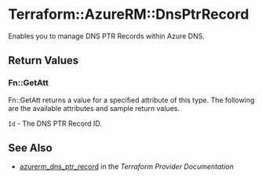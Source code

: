 # Terraform::AzureRM::DnsPtrRecord

Enables you to manage DNS PTR Records within Azure DNS.

## Return Values

### Fn::GetAtt

Fn::GetAtt returns a value for a specified attribute of this type. The following are the available attributes and sample return values.

`Id` - The DNS PTR Record ID.

## See Also

* [azurerm_dns_ptr_record](https://www.terraform.io/docs/providers/azurerm/r/dns_ptr_record.html) in the _Terraform Provider Documentation_